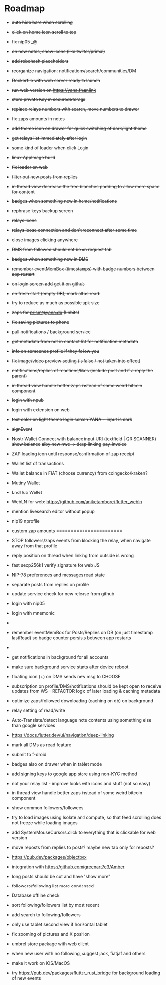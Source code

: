# Roadmap

- ~~auto hide bars when scrolling~~
- ~~click on home icon scroll to top~~
- ~~fix nip05 _@<domain>~~
- ~~on new notes, show icons (like twitter/primal)~~
- ~~add robohash placeholders~~
- ~~reorganize navigation: notifications/search/communities/DM~~
- ~~Dockerfile with web server ready to launch~~
- ~~run web version on https://yana.fmar.link~~
- ~~store private Key in securedStorage~~
- ~~replace relays numbers with search, move numbers to drawer~~
- ~~fix zaps amounts in notes~~
- ~~add theme icon on drawer for quick switching of dark/light theme~~
- ~~get relays list immediately after login~~
- ~~some kind of loader when click Login~~
- ~~linux AppImage build~~
- ~~fix loader on web~~
- ~~filter out new posts from replies~~
- ~~in thread view decrease the tree branches padding to allow more space for content~~
- ~~badges when something new in home/notifications~~
- ~~rephrase keys backup screen~~
- ~~relays icons~~
- ~~relays loose connection and don't reconnect after some time~~
- ~~close images clicking anywhere~~
- ~~DMS from followed should not be on request tab~~
- ~~badges when something new in DMS~~
- ~~remember eventMemBox (timestamps) with badge numbers between app restart~~
- ~~on login screen add get it on github~~
- ~~on fresh start (empty DB), mark all as read.~~
- ~~try to reduce as much as possible apk size~~
- ~~zaps for prism@yana.do (Lnbits)~~
- ~~fix saving pictures to phone~~
- ~~pull notifications / background service~~
- ~~get metadata from not in contact list for notification metadata~~
- ~~info on someones profile if they follow you~~
- ~~fix image/video preview setting (is false / not taken into effect)~~
- ~~notifications/replies of reactions/likes (include post and if a reply the parent)~~
- ~~in thread view handle better zaps instead of some weird bitcoin component~~
- ~~login with npub~~
- ~~login with extension on web~~
- ~~text color on light theme login screen YANA + input is dark~~
- ~~signEvent~~
- ~~Nostr Wallet Connect with balance~~
   ~~input URI (textfield | QR SCANNER)~~
  ~~show balance~~
  ~~alby new nwc -> deep linking~~
  ~~pay_invoice~~
- ~~ZAP loading icon until response/confirmation of zap receipt~~

- Wallet list of transactions    
- Wallet balance in FIAT (choose currency) from coingecko/kraken?

- Mutiny Wallet 
- LndHub Wallet

- WebLN for web: https://github.com/aniketambore/flutter_webln

- mention livesearch editor without popup

- nip19 nprofile
- custom zap amounts
=======================
- STOP followers/zaps events from blocking the relay, when navigate away from that profile
- reply position on thread when linking from outside is wrong
- fast secp256k1 verify signature for web JS
- NIP-78 preferences and messages read state
- separate posts from replies on profile
- update service check for new release from github
- login with nip05
- login with mnemonic
- 
- remember eventMemBox for Posts/Replies on DB (on just timestamp lastRead) so badge counter persists between app restarts
- 
- get notifications in background for all accounts
- make sure background service starts after device reboot
- floating icon (+) on DMS sends new msg to CHOOSE
- subscription on profile/DMS/notifications should be kept open to receive updates from WS - REFACTOR logic of later loading & caching metadata
- optimize zaps/followed downloading (caching on db) on background 
- relay setting of read/write
- Auto-Translate/detect language note contents using something else than google services 
- https://docs.flutter.dev/ui/navigation/deep-linking
- mark all DMs as read feature
- submit to f-droid
- badges also on drawer when in tablet mode
- add signing keys to google app store using non-KYC method
- not your relay list - improve looks with icons and stuff (not so easy)
- in thread view handle better zaps instead of some weird bitcoin component
- show common followers/followees
- try to load images using Isolate and compute, so that feed scrolling does not freeze while loading images
- add SystemMouseCursors.click to everything that is clickable for web version
- move reposts from replies to posts? maybe new tab only for reposts?
- https://pub.dev/packages/objectbox
- integration with https://github.com/greenart7c3/Amber
- long posts should be cut and have "show more"
- followers/following list more condensed
- Database offline check
- sort following/followers list by most recent
- add search to following/followers
- only use tablet second view if horizontal tablet
- fix zooming of pictures and X position
- umbrel store package with web client
- when new user with no following, suggest jack, fiatjaf and others
- make it work on iOS/MacOS
- try https://pub.dev/packages/flutter_rust_bridge for background loading of new events
